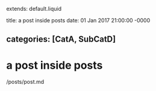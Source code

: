 extends: default.liquid

title: a post inside posts
date: 01 Jan 2017 21:00:00 -0000

categories: [CatA, SubCatD]
---

# a post inside posts

/posts/post.md

